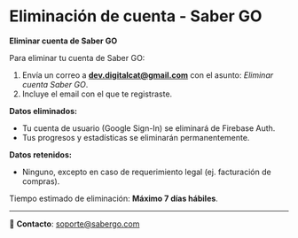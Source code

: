 # Eliminación de cuenta - Saber GO

**Eliminar cuenta de Saber GO**

Para eliminar tu cuenta de Saber GO:

1. Envía un correo a **dev.digitalcat@gmail.com** con el asunto: *Eliminar cuenta Saber GO*.
2. Incluye el email con el que te registraste.

**Datos eliminados:**
- Tu cuenta de usuario (Google Sign-In) se eliminará de Firebase Auth.
- Tus progresos y estadísticas se eliminarán permanentemente.

**Datos retenidos:**
- Ninguno, excepto en caso de requerimiento legal (ej. facturación de compras).

Tiempo estimado de eliminación: **Máximo 7 días hábiles**.

---

📧 **Contacto**: soporte@sabergo.com
